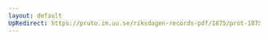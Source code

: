 ```yaml
---
layout: default
UpRedirect: https://pruto.im.uu.se/riksdagen-records-pdf/1875/prot-1875--fk--024/prot-1875--fk--024_027.pdf
---
```

